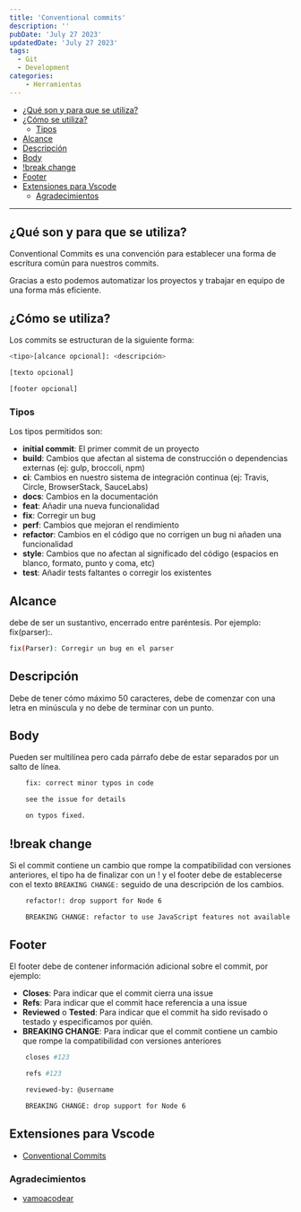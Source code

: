 ```yaml
---
title: 'Conventional commits'
description: ''
pubDate: 'July 27 2023'
updatedDate: 'July 27 2023'
tags:
  - Git
  - Development
categories:
    - Herramientas
---
```


- [¿Qué son y para que se utiliza?](#qué-son-y-para-que-se-utiliza)
- [¿Cómo se utiliza?](#cómo-se-utiliza)
  - [Tipos](#tipos)
- [Alcance](#alcance)
- [Descripción](#descripción)
- [Body](#body)
- [!break change](#break-change)
- [Footer](#footer)
- [Extensiones para Vscode](#extensiones-para-vscode)
  - [Agradecimientos](#agradecimientos)

---

## ¿Qué son y para que se utiliza?

Conventional Commits es una convención para establecer una forma de escritura común para nuestros commits.

Gracias a esto podemos automatizar los proyectos y trabajar en equipo de una forma más eficiente.

## ¿Cómo se utiliza?

Los commits se estructuran de la siguiente forma:

```bash
<tipo>[alcance opcional]: <descripción>

[texto opcional]

[footer opcional]

```

### Tipos

Los tipos permitidos son:

- **initial commit**: El primer commit de un proyecto
- **build**: Cambios que afectan al sistema de construcción o dependencias externas (ej: gulp, broccoli, npm)
- **ci**: Cambios en nuestro sistema de integración continua (ej: Travis, Circle, BrowserStack, SauceLabs)
- **docs**: Cambios en la documentación
- **feat**: Añadir una nueva funcionalidad
- **fix**: Corregir un bug
- **perf**: Cambios que mejoran el rendimiento
- **refactor**: Cambios en el código que no corrigen un bug ni añaden una funcionalidad
- **style**: Cambios que no afectan al significado del código (espacios en blanco, formato, punto y coma, etc)
- **test**: Añadir tests faltantes o corregir los existentes

## Alcance

debe de ser un sustantivo, encerrado entre paréntesis. Por ejemplo: fix(parser):.

```bash
fix(Parser): Corregir un bug en el parser
```

## Descripción

Debe de tener cómo máximo 50 caracteres, debe de comenzar con una letra en minúscula y no debe de terminar con un punto.

## Body

Pueden ser multilínea pero cada párrafo debe de estar separados por un salto de línea.

```bash
    fix: correct minor typos in code

    see the issue for details

    on typos fixed.
```

## !break change

Si el commit contiene un cambio que rompe la compatibilidad con versiones anteriores, el tipo ha de finalizar con un ! y el footer debe de establecerse con el texto `BREAKING CHANGE:` seguido de una descripción de los cambios.

```bash
    refactor!: drop support for Node 6

    BREAKING CHANGE: refactor to use JavaScript features not available in Node 6.
```

## Footer

El footer debe de contener información adicional sobre el commit, por ejemplo:

- **Closes**: Para indicar que el commit cierra una issue
- **Refs**: Para indicar que el commit hace referencia a una issue
- **Reviewed** o **Tested**: Para indicar que el commit ha sido revisado o testado y especificamos por quién.
- **BREAKING CHANGE**: Para indicar que el commit contiene un cambio que rompe la compatibilidad con versiones anteriores

```bash
    closes #123

    refs #123

    reviewed-by: @username

    BREAKING CHANGE: drop support for Node 6
```

## Extensiones para Vscode

- [Conventional Commits](https://marketplace.visualstudio.com/items?itemName=vivaxy.vscode-conventional-commits)

### Agradecimientos

- [vamoacodear](https://github.com/nsdonato)
